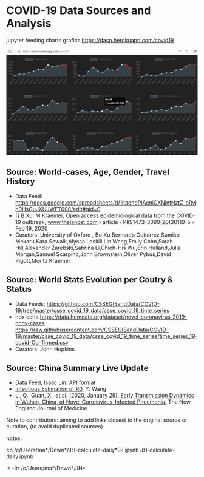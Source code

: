 # COVID-19 Data Sources and Analysis

jupyter feeding charts grafics https://dasn.herokuapp.com/covid19  

![dasn.herokuapp.com/covid19](dasn-dashboard-covid19.PNG)

## Source: World-cases, Age, Gender, Travel History
  - Data Feed: https://docs.google.com/spreadsheets/d/1itaohdPiAeniCXNlntNztZ_oRvjh0HsGuJXUJWET008/edit#gid=0
  - [] B Xu, M Kraemer, Open access epidemiological data from the COVID-19 outbreak, www.thelancet.com › article › PIIS1473-3099(20)30119-5 › Feb 19, 2020 
  - Curators: University of Oxford , Bo Xu,Bernardo Gutierrez,Sumiko Mekaru,Kara Sewalk,Alyssa Loskill,Lin Wang,Emily Cohn,Sarah Hill,Alexander Zarebski,Sabrina Li,Chieh-His Wu,Erin Hulland,Julia Morgan,Samuel Scarpino,John Brownstein,Oliver Pybus,David Pigott,Moritz Kraemer
  
## Source: World Stats Evolution per Coutry & Status
  - Data Feeds: https://github.com/CSSEGISandData/COVID-19/tree/master/csse_covid_19_data/csse_covid_19_time_series
  - hdx ocha https://data.humdata.org/dataset/novel-coronavirus-2019-ncov-cases https://raw.githubusercontent.com/CSSEGISandData/COVID-19/master/csse_covid_19_data/csse_covid_19_time_series/time_series_19-covid-Confirmed.csv
  - Curators: John Hopkins

## Source: China Summary Live Update
  - Data Feed, Isaac Lin: [API format](https://lab.isaaclin.cn/nCoV/api/overall?latest=0)
  - [Infectious Estimation of R0](https://github.com/yijunwang0805/YijunWang), Y. Wang
  - Li, Q., Guan, X., et al. (2020, January 29). [Early Transmission Dynamics in Wuhan, China, of Novel Coronavirus–Infected Pneumonia.](https://www.nejm.org/doi/full/10.1056/NEJMoa2001316#article_references) The New England Journal of Medicine. 

Note to contributors: aiming to add links closest to the original source or curation, (to avoid duplicated sources)

notes:

cp /c/Users/ma*/Down*/JH-calculate-daily*9?.ipynb JH-calculate-daily.ipynb

 ls -ltr /c/Users/ma*/Down*/JH* 
